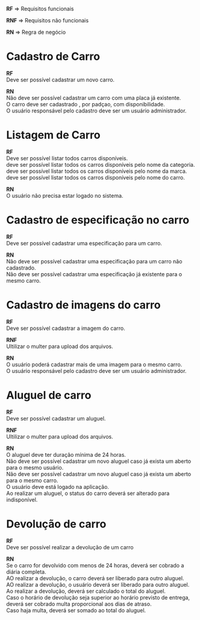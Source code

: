 **RF** => Requisitos funcionais

**RNF** => Requisitos não funcionais 

**RN** => Regra de negócio

# Cadastro de Carro

**RF** <br>
Deve ser possível cadastrar um novo carro.<br>

**RN** <br>
Não deve ser possível cadastrar um carro com uma placa já existente.<br>
O carro deve ser cadastrado , por padçao, com disponibilidade.<br>
O usuário responsável pelo cadastro deve ser um usuário administrador.<br>


# Listagem de Carro

**RF** <br>
Deve ser possível listar todos carros disponíveis.<br>
deve ser possível listar todos os carros disponíveis pelo nome da categoria.<br>
deve ser possível listar todos os carros disponíveis pelo nome da marca.<br>
deve ser possível listar todos os carros disponíveis pelo nome do carro.<br>

**RN** <br>
O usuário não precisa estar logado no sistema.<br>


# Cadastro de especificação no carro

**RF** <br>
Deve ser possível cadastrar uma especificação para um carro.<br>

**RN** <br>
Não deve ser possível cadastrar uma especificação para um carro não cadastrado.<br>
Não deve ser possível cadastrar uma especificação já existente para o mesmo carro.<br>


# Cadastro de imagens do carro

**RF** <br>
Deve ser possível cadastrar a imagem do carro.<br>

**RNF** <br>
Ultilizar o multer para upload dos arquivos.<br>

**RN** <br>
O usuário poderá cadastrar mais de uma imagem para o mesmo carro.<br>
O usuário responsável pelo cadastro deve ser um usuário administrador.<br>


# Aluguel de carro

**RF** <br>
Deve ser possível cadastrar um aluguel.<br>

**RNF** <br>
Ultilizar o multer para upload dos arquivos.<br>


**RN** <br>
O aluguel deve ter duração mínima de 24 horas.<br>
Não deve ser possível cadastrar um novo aluguel caso já exista um aberto para o mesmo usuário.<br>
Não deve ser possível cadastrar um novo aluguel caso já exista um aberto para o mesmo carro.<br>
O usuário deve está logado na aplicação.<br>
Ao realizar um aluguel, o status do carro deverá ser alterado para indisponível.<br>

# Devolução de carro

**RF**<br>
Deve ser possível realizar a devolução de um carro<br>

**RN**<br>
Se o carro for devolvido com menos de 24 horas, deverá ser cobrado a diária completa.<br>
AO realizar a devolução, o carro deverá ser liberado para outro aluguel.<br>
AO realizar a devolução, o usuário deverá ser liberado para outro aluguel.<br>
Ao realizar a devolução, deverá ser calculado o total do aluguel.<br>
Caso o horário de devolução seja superior ao horário previsto de entrega, deverá ser cobrado multa proporcional aos dias de atraso.<br>
Caso haja multa, deverá ser somado ao total do aluguel.<br>